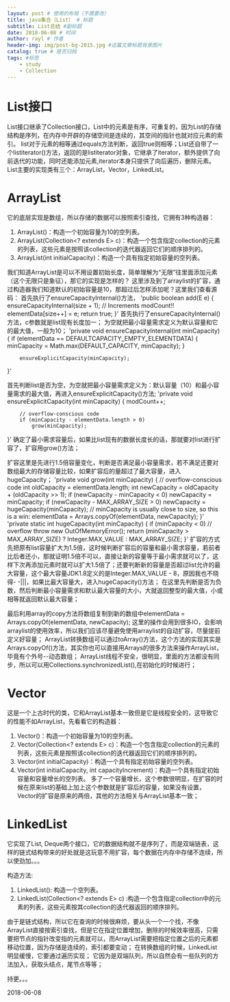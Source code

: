 ```yaml
--- 
layout: post # 使用的布局（不需要改） 
title: java集合（List） # 标题 
subtitle: List总结 #副标题 
date: 2018-06-08 # 时间 
author: rayl # 作者 
header-img: img/post-bg-2015.jpg #这篇文章标题背景图片 
catalog: true # 是否归档 
tags: #标签
    - study
    - Collection
---
```


# List接口
List接口继承了Collection接口，List中的元素是有序，可重复的，因为List的存储结构是序列，在内存中开辟的存储空间是连续的，其空间的指针也就对应元素的索引。
list对于元素的相等通过equals方法判断，返回true则相等；List还自带了一个listiterator()方法，返回的是listiterator对象，它继承了iterator，额外提供了向前迭代的功能，同时还能添加元素,iterator本身只提供了向后遍历，删除元素。
List主要的实现类有三个：ArrayList，Vector，LinkedList。

# ArrayList
它的底层实现是数组，所以存储的数据可以按照索引查找，它拥有3种构造器：
1. ArrayList()：构造一个初始容量为10的空列表。
2. ArrayList(Collection<? extends E> c)：构造一个包含指定collection的元素的列表，这些元素是按照该collection的迭代器返回它们的顺序排列的。
3. ArrayList(int initialCapacity)：构造一个具有指定初始容量的空列表。

我们知道ArrayList是可以不用设置初始长度，简单理解为“无限”往里面添加元素（这个无限只是象征），那它的实现是怎样的？
这里涉及到了arraylist的扩容，通过构造器我们知道默认的初始容量是10，那超过后怎样添加呢？这里我们查看源码：
首先执行了ensureCapacityInternal()方法，
'public boolean add(E e) {
        ensureCapacityInternal(size + 1);  // Increments modCount!!
        elementData[size++] = e;
        return true;
}'
首先执行了ensureCapacityInternal()方法，c参数就是list现有长度加一；
为空就把最小容量需求定义为默认容量和它的最大值，一般为10；
'private void ensureCapacityInternal(int minCapacity) {
        if (elementData == DEFAULTCAPACITY_EMPTY_ELEMENTDATA) {
            minCapacity = Math.max(DEFAULT_CAPACITY, minCapacity);
        }

        ensureExplicitCapacity(minCapacity);
}'

首先判断list是否为空，为空就把最小容量需求定义为：默认容量（10）和最小容量需求的最大值，再进入ensureExplicitCapacity()方法;
'private void ensureExplicitCapacity(int minCapacity) {
        modCount++;

        // overflow-conscious code
        if (minCapacity - elementData.length > 0)
            grow(minCapacity);
}'
确定了最小需求容量后，如果比list现有的数据长度长的话，那就要对list进行扩容了，扩容用grow()方法；

扩容这里是先进行1.5倍容量变化，判断是否满足最小容量需求，若不满足还要对数组最大的存储容量比较，如果扩容后的量超过了最大容量，进入hugeCapacity；
'private void grow(int minCapacity) {
        // overflow-conscious code
        int oldCapacity = elementData.length;
        int newCapacity = oldCapacity + (oldCapacity >> 1);
        if (newCapacity - minCapacity < 0)
            newCapacity = minCapacity;
        if (newCapacity - MAX_ARRAY_SIZE > 0)
            newCapacity = hugeCapacity(minCapacity);
        // minCapacity is usually close to size, so this is a win:
        elementData = Arrays.copyOf(elementData, newCapacity);
}'
'private static int hugeCapacity(int minCapacity) {
        if (minCapacity < 0) // overflow
            throw new OutOfMemoryError();
        return (minCapacity > MAX_ARRAY_SIZE) ?
            Integer.MAX_VALUE :
            MAX_ARRAY_SIZE;
}'
扩容的方式先把原有list容量扩大为1.5倍，这时候判断扩容后的容量和最小需求容量，若前者比后者还小，那就证明1.5倍不可以，直接让新的容量等于最小需求就可以了，这样下次再添加元素时就可以扩大1.5倍了；还要判断新的容量是否超过list允许的最大容量，这个最大容量JDK1.8定义的是Integer.MAX_VALUE - 8，原因我也不晓得- -|||，如果比最大容量大，进入hugeCapacity()方法；
在这里先判断是否为负数，然后判断最小容量需求和默认最大容量的大小，大就返回整型的最大值，小或相等就返回默认最大容量；
    
最后利用array的copy方法将数组复制到新的数组中elementData = Arrays.copyOf(elementData, newCapacity);
这里的操作会用到很多IO，会影响arraylist的使用效率，所以我们应该尽量避免使用arraylist的自动扩容，尽量提前定义好容量；
ArrayList转换数组可以通过toArray()方法，这个方法的实现其实是 Arrays.copyOf()方法，其实你也可以直接用Arrays的很多方法来操作ArrayList，毕竟有个外号--动态数组；
ArrayList线程不安全，很明显，里面的方法都没有同步，所以可以用Collections.synchronizedList(),在初始化的时候进行；


# Vector
这是一个上古时代的类，它和ArrayList基本一致但是它是线程安全的，这导致它的性能不如ArrayList，先看看它的构造器：
1. Vector()：构造一个初始容量为10的空列表。
2. Vector(Collection<? extends E> c)：构造一个包含指定collection的元素的列表，这些元素是按照该collection的迭代器返回它们的顺序排列的。
3. Vector(int initialCapacity)：构造一个具有指定初始容量的空列表。
4. Vector(int initialCapacity, int capacityIncrement)：构造一个具有指定初始容量和容量增长的空列表。
多了一个容量增长，这个参数很明显，在扩容的时候在原来list的基础上加上这个参数就是扩容后的容量，如果没有设置，Vector的扩容是原来的两倍，其他的方法相关与ArrayList基本一致；

# LinkedList
它实现了List<E>, Deque<E>两个接口，它的数据结构就不是序列了，而是双端链表，这样的链式结构带来的好处就是这玩意不用扩容，每个数据在内存中存储不连续，所以使劲加。。。

构造方法:
1. LinkedList(): 构造一个空列表。
2. LinkedList(Collection<? extends E> c) :构造一个包含指定collection中的元素的列表，这些元素按其collection的迭代器返回的顺序排列。

由于是链式结构，所以它在查询的时候很麻烦，要从头一个一个找，不像ArrayList直接按索引查找，但是它在指定位置增加，删除的时候效率很高，只需要把节点的指针改变指的元素就可以，而ArrayList需要把指定位置之后的元素都移动位置，因为存储是连续的，索引都要变动；
在转换数组的时候，LinkedList明显缓慢，它要通过遍历实现；
它因为是双端队列，所以自然会有一些队列的方法加入，获取头结点，尾节点等等；

持更。。。

2018-06-08
